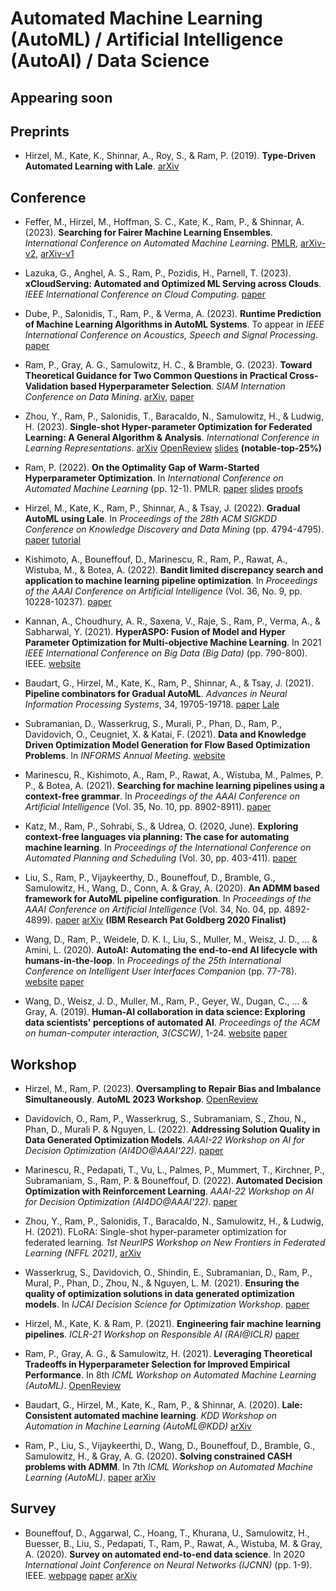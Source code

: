 # Automated Machine Learning (AutoML) / Artificial Intelligence (AutoAI) / Data Science

## Appearing soon



## Preprints

- Hirzel, M., Kate, K., Shinnar, A., Roy, S., & Ram, P. (2019). **Type-Driven Automated Learning with Lale**. [arXiv](https://arxiv.org/pdf/1906.03957.pdf)


## Conference

- Feffer, M., Hirzel, M., Hoffman, S. C., Kate, K., Ram, P., & Shinnar, A. (2023). **Searching for Fairer Machine Learning Ensembles**. *International Conference on Automated Machine Learning*. [PMLR](https://proceedings.mlr.press/v228/feffer23a), [arXiv-v2](https://arxiv.org/pdf/2210.05594.pdf), [arXiv-v1](https://arxiv.org/pdf/2202.00751.pdf)

- Lazuka, G., Anghel, A. S., Ram, P., Pozidis, H., Parnell, T. (2023). **xCloudServing: Automated and Optimized ML Serving across Clouds**. *IEEE International Conference on Cloud Computing*. [paper](https://ieeexplore.ieee.org/abstract/document/10254993)

- Dube, P., Salonidis, T., Ram, P., & Verma, A. (2023). **Runtime Prediction of Machine Learning Algorithms in AutoML Systems**. To appear in *IEEE International Conference on Acoustics, Speech and Signal Processing*. [paper](https://ieeexplore.ieee.org/abstract/document/10097073)

- Ram, P., Gray, A. G., Samulowitz, H. C., & Bramble, G. (2023). **Toward Theoretical Guidance for Two Common Questions in Practical Cross-Validation based Hyperparameter Selection**. *SIAM Internation Conference on Data Mining*. [arXiv](https://arxiv.org/pdf/2301.05131.pdf), [paper](https://epubs.siam.org/doi/10.1137/1.9781611977653.ch90)

- Zhou, Y., Ram, P., Salonidis, T., Baracaldo, N., Samulowitz, H., & Ludwig, H. (2023). **Single-shot Hyper-parameter Optimization for Federated Learning: A General Algorithm & Analysis**. *International Conference in Learning Representations*. [arXiv](https://arxiv.org/pdf/2202.08338.pdf) [OpenReview](https://openreview.net/forum?id=3RhuF8foyPW) [slides](./papers/2023/ZRSBSL_ICLR23.slides.pdf) **(notable-top-25%)**

- Ram, P. (2022). **On the Optimality Gap of Warm-Started Hyperparameter Optimization**. In *International Conference on Automated Machine Learning* (pp. 12-1). PMLR. [paper](https://proceedings.mlr.press/v188/ram22a/ram22a.pdf) [slides](./papers/2022/R_AutoML22.slides.pdf) [proofs](./papers/2022/R_AutoML22.paper.pdf)

- Hirzel, M., Kate, K., Ram, P., Shinnar, A., & Tsay, J. (2022). **Gradual AutoML using Lale**. In *Proceedings of the 28th ACM SIGKDD Conference on Knowledge Discovery and Data Mining* (pp. 4794-4795). [paper](http://hirzels.com/martin/papers/kdd22-tutorial-lale.pdf) [tutorial](https://github.com/IBM/lale/tree/master/examples/kdd22)

- Kishimoto, A., Bouneffouf, D., Marinescu, R., Ram, P., Rawat, A., Wistuba, M., & Botea, A. (2022). **Bandit limited discrepancy search and application to machine learning pipeline optimization**. In *Proceedings of the AAAI Conference on Artificial Intelligence* (Vol. 36, No. 9, pp. 10228-10237). [paper](https://ojs.aaai.org/index.php/AAAI/article/view/21263)


- Kannan, A., Choudhury, A. R., Saxena, V., Raje, S., Ram, P., Verma, A., & Sabharwal, Y. (2021). **HyperASPO: Fusion of Model and Hyper Parameter Optimization for Multi-objective Machine Learning**. In 2021 *IEEE International Conference on Big Data (Big Data)* (pp. 790-800). IEEE. [website](https://ieeexplore.ieee.org/abstract/document/9671604)

- Baudart, G., Hirzel, M., Kate, K., Ram, P., Shinnar, A., & Tsay, J. (2021). **Pipeline combinators for Gradual AutoML**. *Advances in Neural Information Processing Systems*, 34, 19705-19718. [paper](https://proceedings.neurips.cc/paper/2021/hash/a3b36cb25e2e0b93b5f334ffb4e4064e-Abstract.html) [Lale](https://github.com/IBM/lale)

- Subramanian, D., Wasserkrug, S., Murali, P., Phan, D., Ram, P., Davidovich, O., Ceugniet, X. & Katai, F. (2021). **Data and Knowledge Driven Optimization Model Generation for Flow Based Optimization Problems**. In *INFORMS Annual Meeting*. [website](https://research.ibm.com/publications/data-and-knowledge-driven-optimization-model-generation-for-flow-based-optimization-problems)

- Marinescu, R., Kishimoto, A., Ram, P., Rawat, A., Wistuba, M., Palmes, P. P., & Botea, A. (2021). **Searching for machine learning pipelines using a context-free grammar**. In *Proceedings of the AAAI Conference on Artificial Intelligence* (Vol. 35, No. 10, pp. 8902-8911). [paper](https://ojs.aaai.org/index.php/AAAI/article/view/17077)

- Katz, M., Ram, P., Sohrabi, S., & Udrea, O. (2020, June). **Exploring context-free languages via planning: The case for automating machine learning**. In *Proceedings of the International Conference on Automated Planning and Scheduling* (Vol. 30, pp. 403-411). [paper](https://ojs.aaai.org/index.php/ICAPS/article/view/6686)

- Liu, S., Ram, P., Vijaykeerthy, D., Bouneffouf, D., Bramble, G., Samulowitz, H., Wang, D., Conn, A. & Gray, A. (2020). **An ADMM based framework for AutoML pipeline configuration**. In *Proceedings of the AAAI Conference on Artificial Intelligence* (Vol. 34, No. 04, pp. 4892-4899). [paper](https://ojs.aaai.org/index.php/AAAI/article/view/5926) [arXiv](https://arxiv.org/pdf/1905.00424.pdf) **(IBM Research Pat Goldberg 2020 Finalist)**

- Wang, D., Ram, P., Weidele, D. K. I., Liu, S., Muller, M., Weisz, J. D., ... & Amini, L. (2020). **AutoAI: Automating the end-to-end AI lifecycle with humans-in-the-loop**. In *Proceedings of the 25th International Conference on Intelligent User Interfaces Companion* (pp. 77-78). [website](https://dl.acm.org/doi/abs/10.1145/3379336.3381474) [paper](https://www.researchgate.net/profile/Dakuo-Wang/publication/339914192_AutoAI_Automating_the_End-to-End_AI_Lifecycle_with_Humans-in-the-Loop/links/606ad1eb458515614d364c65/AutoAI-Automating-the-End-to-End-AI-Lifecycle-with-Humans-in-the-Loop.pdf)

- Wang, D., Weisz, J. D., Muller, M., Ram, P., Geyer, W., Dugan, C., ... & Gray, A. (2019). **Human-AI collaboration in data science: Exploring data scientists' perceptions of automated AI**. *Proceedings of the ACM on human-computer interaction, 3(CSCW)*, 1-24. [website](https://dl.acm.org/doi/abs/10.1145/3359313) [paper](https://arxiv.org/pdf/1909.02309.pdf)


## Workshop

- Hirzel, M., Ram, P. (2023). **Oversampling to Repair Bias and Imbalance Simultaneously**. **AutoML 2023 Workshop**. [OpenReview](https://openreview.net/forum?id=CF7FzuUkUck)

- Davidovich, O., Ram, P., Wasserkrug, S., Subramaniam, S., Zhou, N., Phan, D., Murali P. & Nguyen, L. (2022). **Addressing Solution Quality in Data Generated Optimization Models**. *AAAI-22 Workshop on AI for Decision Optimization (AI4DO@AAAI'22)*. [paper](https://research.ibm.com/haifa/Workshops/AAAI-22-AI4DO/PDF/Addressing%20Solution%20Quality%20in%20Data%20Generated%20Optimization%20Models.pdf)

- Marinescu, R., Pedapati, T., Vu, L., Palmes, P., Mummert, T., Kirchner, P., Subramaniam, S., Ram, P. & Bouneffouf, D. (2022). **Automated Decision Optimization with Reinforcement Learning**.  *AAAI-22 Workshop on AI for Decision Optimization (AI4DO@AAAI'22)*. [paper](https://research.ibm.com/haifa/Workshops/AAAI-22-AI4DO/PDF/Automated%20Decision%20Optimization%20with%20Reinforcement%20Learning.pdf)

- Zhou, Y., Ram, P., Salonidis, T., Baracaldo, N., Samulowitz, H., & Ludwig, H. (2021). FLoRA: Single-shot hyper-parameter optimization for federated learning. *1st NeurIPS Workshop on New Frontiers in Federated Learning (NFFL 2021)*, [arXiv](https://arxiv.org/pdf/2112.08524.pdf)

- Wasserkrug, S., Davidovich, O., Shindin, E., Subramanian, D., Ram, P., Mural, P., Phan, D., Zhou, N., & Nguyen, L. M. (2021). **Ensuring the quality of optimization solutions in data generated optimization models**. In *IJCAI Decision Science for Optimization Workshop*. [paper](https://lamnguyen-mltd.github.io/files/DSO-IJCAI-2021.pdf)

- Hirzel, M., Kate, K. & Ram, P. (2021). **Engineering fair machine learning pipelines**. *ICLR-21 Workshop on Responsible AI (RAI@ICLR)* [paper](http://hirzels.com/martin/papers/rai21-fairness.pdf)

- Ram, P., Gray, A. G., & Samulowitz, H. (2021). **Leveraging Theoretical Tradeoffs in Hyperparameter Selection for Improved Empirical Performance**. In 8th *ICML Workshop on Automated Machine Learning (AutoML)*. [OpenReview](https://openreview.net/forum?id=X9TZZpnALW)

- Baudart, G., Hirzel, M., Kate, K., Ram, P., & Shinnar, A. (2020). **Lale: Consistent automated machine learning**. *KDD Workshop on Automation in Machine Learning (AutoML@KDD)* [arXiv](https://arxiv.org/pdf/2007.01977.pdf)

- Ram, P., Liu, S., Vijaykeerthi, D., Wang, D., Bouneffouf, D., Bramble, G., Samulowitz, H., & Gray, A. G. (2020). **Solving constrained CASH problems with ADMM**. In 7th *ICML Workshop on Automated Machine Learning (AutoML)*. [paper](https://www.automl.org/wp-content/uploads/2020/07/AutoML_2020_paper_28.pdf) [arXiv](https://arxiv.org/pdf/2006.09635.pdf)

## Survey

- Bouneffouf, D., Aggarwal, C., Hoang, T., Khurana, U., Samulowitz, H., Buesser, B., Liu, S., Pedapati, T., Ram, P., Rawat, A., Wistuba, M. & Gray, A. (2020). **Survey on automated end-to-end data science**. In 2020 *International Joint Conference on Neural Networks (IJCNN)* (pp. 1-9). IEEE. [webpage](https://ieeexplore.ieee.org/abstract/document/9207453) [paper](https://www.researchgate.net/profile/Djallel-Bouneffouf/publication/343263430_Survey_on_Automated_End-to-End_Data_Science/links/5fa184b4458515b7cfb5f180/Survey-on-Automated-End-to-End-Data-Science.pdf) [arXiv](https://arxiv.org/pdf/1910.14436.pdf)
